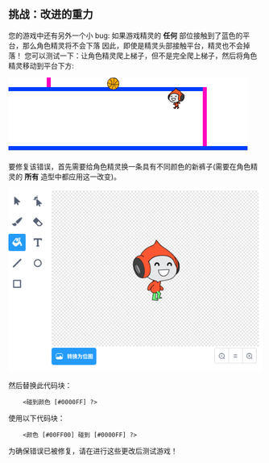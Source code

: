 ## 挑战：改进的重力

您的游戏中还有另外一个小 bug: 如果游戏精灵的 **任何** 部位接触到了蓝色的平台，那么角色精灵将不会下落 因此，即使是精灵头部接触平台，精灵也不会掉落！ 您可以测试一下：让角色精灵爬上梯子，但不是完全爬上梯子，然后将角色精灵移动到平台下方:

![截图](images/dodge-gravity-bug.png)

要修复该错误，首先需要给角色精灵换一条具有不同颜色的新裤子(需要在角色精灵的 **所有** 造型中都应用这一改变)。

![截图](images/dodge-trousers.png)

然后替换此代码块：

```blocks3
    <碰到颜色 [#0000FF] ?>
```

使用以下代码块：

```blocks3
    <颜色 [#00FF00] 碰到 [#0000FF] ?>
```

为确保错误已被修复，请在进行这些更改后测试游戏！
